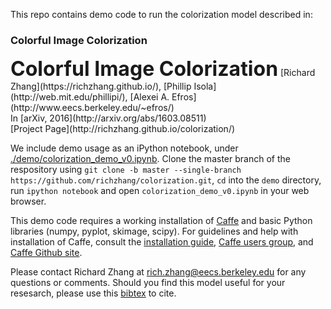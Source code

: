 This repo contains demo code to run the colorization model described in: <br>

<h3><b>Colorful Image Colorization</b></h3>
<font size="6"><b>Colorful Image Colorization</b></font>
[Richard Zhang](https://richzhang.github.io/), [Phillip Isola](http://web.mit.edu/phillipi/), [Alexei A. Efros](http://www.eecs.berkeley.edu/~efros/) <br>
In [arXiv, 2016](http://arxiv.org/abs/1603.08511) <br>
[Project Page](http://richzhang.github.io/colorization/)

We include demo usage as an iPython notebook, under [./demo/colorization_demo_v0.ipynb](https://github.com/richzhang/colorization/blob/master/demo/colorization_demo_v0.ipynb). Clone the master branch of the respository using `git clone -b master --single-branch https://github.com/richzhang/colorization.git`, `cd` into the `demo` directory, run `ipython notebook` and open `colorization_demo_v0.ipynb` in your web browser.

This demo code requires a working installation of [Caffe](http://caffe.berkeleyvision.org/) and basic Python libraries (numpy, pyplot, skimage, scipy). For guidelines and help with installation of Caffe, consult the [installation guide](http://caffe.berkeleyvision.org/), [Caffe users group](https://groups.google.com/forum/#!forum/caffe-users), and [Caffe Github site](https://github.com/BVLC/caffe).

Please contact Richard Zhang at rich.zhang@eecs.berkeley.edu for any questions or comments. Should you find this model useful for your resesarch, please use this [bibtex](http://richzhang.github.io/index_files/bibtex_arxiv2016_colorization.txt) to cite.
